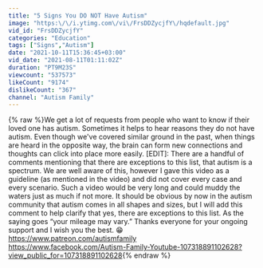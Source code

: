 ```yaml
---
title: "5 Signs You DO NOT Have Autism"
image: "https:\/\/i.ytimg.com\/vi\/FrsDDZycjfY\/hqdefault.jpg"
vid_id: "FrsDDZycjfY"
categories: "Education"
tags: ["Signs","Autism"]
date: "2021-10-11T15:36:45+03:00"
vid_date: "2021-08-11T01:11:02Z"
duration: "PT9M23S"
viewcount: "537573"
likeCount: "9174"
dislikeCount: "367"
channel: "Autism Family"
---
```

{% raw %}We get a lot of requests from people who want to know if their loved one has autism. Sometimes it helps to hear reasons they do not have autism. Even though we've covered similar ground in the past, when things are heard in the opposite way, the brain can form new connections and thoughts can click into place more easily. [EDIT]: There are a handful of comments mentioning that there are exceptions to this list, that autism is a spectrum. We are well aware of this, however I gave this video as a guideline (as mentioned in the video) and did not cover every case and every scenario. Such a video would be very long and could muddy the waters just as much if not more. It should be obvious by now in the autism community that autism comes in all shapes and sizes, but I will add this comment to help clarify that yes, there are exceptions to this list. As the saying goes “your mileage may vary.” Thanks everyone for your ongoing support and I wish you the best. 😁<br /><a rel="nofollow" target="blank" href="https://www.patreon.com/autismfamily">https://www.patreon.com/autismfamily</a><br /><a rel="nofollow" target="blank" href="https://www.facebook.com/Autism-Family-Youtube-107318891102628?view_public_for=107318891102628">https://www.facebook.com/Autism-Family-Youtube-107318891102628?view_public_for=107318891102628</a>{% endraw %}
